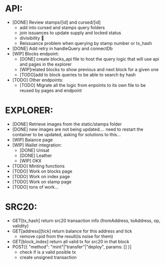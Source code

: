 # API:

- [DONE] Review stamps/[id] and cursed/[id]
  - add into cursed and stamps query folders
  - join issuances to update supply and locked status
  - divisibility 🤯
  - Reissuance problem when querying by stamp number or tx_hash
- [DONE] Add retry in handleQuery and connectDb
- [WIP] Blocks endpoint:
  - [DONE] create blocks_api file to host the query logic that will use api and
    pages in the explorer
  - [WIP]related blocks to show previous and next block for a given one
  - [TODO]add to block queries to be able to search by hash
- [TODO] Other endpoints:
  - [TODO] Migrate all the logic from enpoints to its own file to be reused by
    pages and endpoint

# EXPLORER:

- [DONE] Retrieve images from the static/stamps folder
- [DONE] new images are not being updated.... need to restart the container to
  be updated, asking for solutions to this...
- [WIP] Balance page
- [WIP] Wallet integration:
  - [DONE] Unisat
  - [DONE] Leather
  - [WIP] OKX
- [TODO] Minting functions
- [TODO] Work on blocks page
- [TODO] Work on index page
- [TODO] Work on stamp page
- [TODO] tons of work...

# SRC20:

- GET[tx_hash] return src20 transaction info (fromAddress, toAddress, op,
  validity)
- GET[address][tick] return balance for this address and tick
  - remove cpid from the result(is noise for them)
- GET[block_index] return all valid tx for src20 in that block
- POST[{ "method": "mint"|"transfer"|"deploy", params: [] }]
  - check if is a valid posible tx
  - create unsigned transaction
